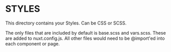 # STYLES

This directory contains your Styles. Can be CSS or SCSS.

The only files that are included by default is base.scss and vars.scss. These are added to nuxt.config.js. All other files would need to be @import'ed into each component or page.
